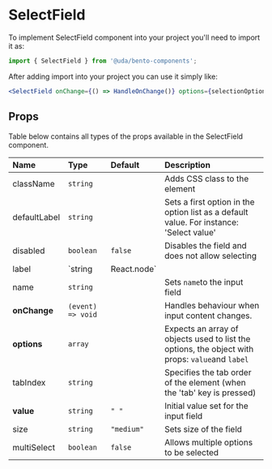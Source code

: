 # SelectField

To implement SelectField component into your project you'll need to import it as:

```jsx
import { SelectField } from '@uda/bento-components';
```

After adding import into your project you can use it simply like:

```jsx
<SelectField onChange={() => HandleOnChange()} options={selectionOptions} value={value} />
```

## Props

Table below contains all types of the props available in the SelectField component.

| Name         | Type                  | Default | Description                                                                                     |
| :----------- | :-------------------- | :------ | :---------------------------------------------------------------------------------------------- |
| className    | `string`              |         | Adds CSS class to the element                                                                   |
| defaultLabel | `string`              |         | Sets a first option in the option list as a default value. For instance: 'Select value'         |
| disabled     | `boolean`             | `false` | Disables the field and does not allow selecting                                                 |
| label        | `string | React.node` |         | Text above the field                                                                            |
| name         | `string`              |         | Sets `name`to the input field                                                                   |
| **onChange** | `(event) => void`     |         | Handles behaviour when input content changes.                                                   |
| **options**  | `array`               |         | Expects an array of objects used to list the options, the object with props: `value`and `label` |
| tabIndex     | `string`              |         | Specifies the tab order of the element (when the 'tab' key is pressed)                          |
| **value**    | `string`              | `" "`   | Initial value set for the input field                                                           |
| size         | `string`              | `"medium"`| Sets size of the field                                                                        |
| multiSelect  | `boolean`             | `false` | Allows multiple options to be selected                                                          |
